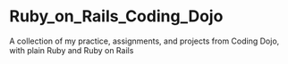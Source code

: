 # Ruby_on_Rails_Coding_Dojo
A collection of my practice, assignments, and projects from Coding Dojo, with plain Ruby and Ruby on Rails
